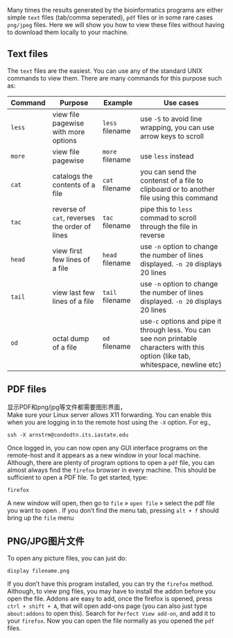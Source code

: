 Many times the results generated by the bioinformatics programs are either simple `text` files (tab/comma seperated), `pdf` files or in some rare cases `png/jpeg` files. Here we will show you how to view these files without having to download them locally to your machine.
## Text files  
The `text` files are the easiest. You can use any of the standard UNIX commands to view them. There are many commands for this purpose such as:  

Command |	Purpose |	Example |	Use cases
--- | --- | --- | ---
`less` |	view file pagewise with more options |	`less` filename	| use `-S` to avoid line wrapping, you can use arrow keys to scroll
`more` |	view file pagewise	| `more` filename	| use `less` instead
`cat` |	catalogs the contents of a file	| `cat` filename	| you can send the contenst of a file to clipboard or to another file using this command
`tac` |	reverse of `cat`, reverses the order of lines	| `tac` filename	| pipe this to `less` commad to scroll through the file in reverse
`head` |	view first few lines of a file |	`head` filename	| use `-n` option to change the number of lines displayed. `-n 20` displays 20 lines
`tail` |	view last few lines of a file	| `tail` filename |	use `-n` option to change the number of lines displayed. `-n 20` displays 20 lines
`od` |	octal dump of a file |	`od` filename	| use`-c` options and pipe it through less. You can see non printable characters with this option (like tab, whitespace, newline etc)

## PDF files  
显示PDF和png/jpg等文件都需要图形界面，    
Make sure your Linux server allows X11 forwarding. You can enable this when you are logging in to the remote host using the `-X` option. For eg.,

```
ssh -X arnstrm@condodtn.its.iastate.edu
```  
Once logged in, you can now open any GUI interface programs on the remote-host and it appears as a new window in your local machine. Although, there are plenty of program options to open a `pdf` file, you can almost always find the `firefox` browser in every machine. This should be sufficient to open a PDF file. To get started, type:

```
firefox
```
A new window will open, then go to `file` » `open file` » select the pdf file you want to open . If you don’t find the menu tab, pressing `alt + f` should bring up the `file` menu

## PNG/JPG图片文件  
To open any picture files, you can just do:

```
display filename.png
```
If you don’t have this program installed, you can try the `firefox` method. Although, to view png files, you may have to install the addon before you open the file. Addons are easy to add, once the firefox is opened, press `ctrl + shift + A`, that will open add-ons page (you can also just type `about:addons` to open this). Search for `Perfect View add-on`, and add it to your `firefox`. Now you can open the file normally as you opened the `pdf` files.

